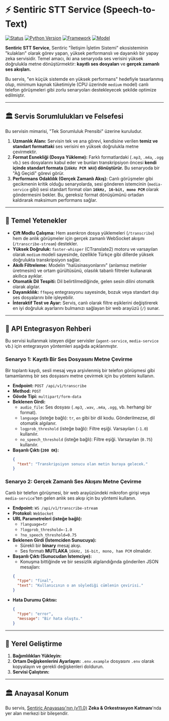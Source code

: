# ⚡ Sentiric STT Service (Speech-to-Text)

[![Status](https://img.shields.io/badge/status-production_ready-success.svg)]()
[![Python Version](https://img.shields.io/badge/python-3.11+-blue.svg)](https://www.python.org/)
[![Framework](https://img.shields.io/badge/framework-FastAPI-green.svg)](https://fastapi.tiangolo.com/)
[![Model](https://img.shields.io/badge/model-medium-blue.svg)]()

**Sentiric STT Service**, Sentiric "İletişim İşletim Sistemi" ekosisteminin "kulakları" olarak görev yapan, yüksek performanslı ve dayanıklı bir yapay zeka servisidir. Temel amacı, iki ana senaryoda ses verisini yüksek doğrulukla metne dönüştürmektir: **kayıtlı ses dosyaları** ve **gerçek zamanlı ses akışları.**

Bu servis, "en küçük sistemde en yüksek performans" hedefiyle tasarlanmış olup, minimum kaynak tüketimiyle (CPU üzerinde `medium` model) canlı telefon görüşmeleri gibi zorlu senaryoları destekleyecek şekilde optimize edilmiştir.

---

## 🏛️ Servis Sorumlulukları ve Felsefesi

Bu servisin mimarisi, "Tek Sorumluluk Prensibi" üzerine kuruludur.

1.  **Uzmanlık Alanı:** Servisin tek ve ana görevi, kendisine verilen **temiz ve standart formattaki** ses verisini en yüksek doğrulukla metne çevirmektir.
2.  **Format Esnekliği (Dosya Yükleme):** Farklı formatlardaki (`.mp3`, `.m4a`, `.ogg` vb.) ses dosyalarını kabul eder ve bunları transkripsiyon öncesi **kendi içinde standart formata (`16kHz PCM WAV`) dönüştürür.** Bu senaryoda bir "Ağ Geçidi" görevi görür.
3.  **Performans Odaklılık (Gerçek Zamanlı Akış):** Canlı görüşmeler gibi gecikmenin kritik olduğu senaryolarda, sesi gönderen istemcinin (`media-service` gibi) sesi standart format olan **`16kHz, 16-bit, mono PCM`** olarak göndermesini bekler. Bu, gereksiz format dönüşümünü ortadan kaldırarak maksimum performans sağlar.

---

## 🎯 Temel Yetenekler

*   **Çift Modlu Çalışma:** Hem asenkron dosya yüklemeleri (`/transcribe`) hem de anlık görüşmeler için gerçek zamanlı WebSocket akışını (`/transcribe-stream`) destekler.
*   **Yüksek Doğruluk:** `faster-whisper` (CTranslate2) motoru ve varsayılan olarak `medium` modeli sayesinde, özellikle Türkçe gibi dillerde yüksek doğrulukta transkripsiyon sağlar.
*   **Akıllı Filtreleme:** Modelin "halüsinasyonlarını" (anlamsız metinler üretmesini) ve ortam gürültüsünü, olasılık tabanlı filtreler kullanarak akıllıca ayıklar.
*   **Otomatik Dil Tespiti:** Dil belirtilmediğinde, gelen sesin dilini otomatik olarak algılar.
*   **Dayanıklılık:** `ffmpeg` entegrasyonu sayesinde, bozuk veya standart dışı ses dosyalarını bile işleyebilir.
*   **İnteraktif Test ve Ayar:** Servis, canlı olarak filtre eşiklerini değiştirerek en iyi doğruluk ayarlarını bulmanızı sağlayan bir web arayüzü (`/`) sunar.

---

## 🔌 API Entegrasyon Rehberi

Bu servisi kullanmak isteyen diğer servisler (`agent-service`, `media-service` vb.) için entegrasyon yöntemleri aşağıda açıklanmıştır.

### **Senaryo 1: Kayıtlı Bir Ses Dosyasını Metne Çevirme**

Bir toplantı kaydı, sesli mesaj veya arşivlenmiş bir telefon görüşmesi gibi tamamlanmış bir ses dosyasını metne çevirmek için bu yöntemi kullanın.

*   **Endpoint:** `POST /api/v1/transcribe`
*   **Method:** `POST`
*   **Gövde Tipi:** `multipart/form-data`
*   **Beklenen Girdi:**
    *   `audio_file`: Ses dosyası (`.mp3`, `.wav`, `.m4a`, `.ogg`, vb. herhangi bir format).
    *   `language` (isteğe bağlı): `tr`, `en` gibi bir dil kodu. Gönderilmezse, dil otomatik algılanır.
    *   `logprob_threshold` (isteğe bağlı): Filtre eşiği. Varsayılan (`-1.0`) kullanılır.
    *   `no_speech_threshold` (isteğe bağlı): Filtre eşiği. Varsayılan (`0.75`) kullanılır.
*   **Başarılı Çıktı (`200 OK`):**
    ```json
    {
      "text": "Transkripsiyon sonucu olan metin buraya gelecek."
    }
    ```

### **Senaryo 2: Gerçek Zamanlı Ses Akışını Metne Çevirme**

Canlı bir telefon görüşmesi, bir web arayüzündeki mikrofon girişi veya `media-service`'ten gelen anlık ses akışı için bu yöntemi kullanın.

*   **Endpoint:** `WS /api/v1/transcribe-stream`
*   **Protokol:** `WebSocket`
*   **URL Parametreleri (isteğe bağlı):**
    *   `?language=tr`
    *   `?logprob_threshold=-1.0`
    *   `?no_speech_threshold=0.75`
*   **Beklenen Girdi (İstemciden Sunucuya):**
    *   Sürekli bir **binary** mesaj akışı.
    *   Ses formatı **MUTLAKA** `16kHz, 16-bit, mono, ham PCM` olmalıdır.
*   **Başarılı Çıktı (Sunucudan İstemciye):**
    *   Konuşma bittiğinde ve bir sessizlik algılandığında gönderilen JSON mesajları:
    ```json
    {
      "type": "final",
      "text": "Kullanıcının o an söylediği cümlenin çevirisi."
    }
    ```
*   **Hata Durumu Çıktısı:**
    ```json
    {
      "type": "error",
      "message": "Bir hata oluştu."
    }
    ```

---

## 🚀 Yerel Geliştirme

1.  **Bağımlılıkları Yükleyin:**
2.  **Ortam Değişkenlerini Ayarlayın:** `.env.example` dosyasını `.env` olarak kopyalayın ve gerekli değişkenleri doldurun.
3.  **Servisi Çalıştırın:**

---
## 🏛️ Anayasal Konum

Bu servis, [Sentiric Anayasası'nın (v11.0)](https://github.com/sentiric/sentiric-governance/blob/main/docs/blueprint/Architecture-Overview.md) **Zeka & Orkestrasyon Katmanı**'nda yer alan merkezi bir bileşendir.